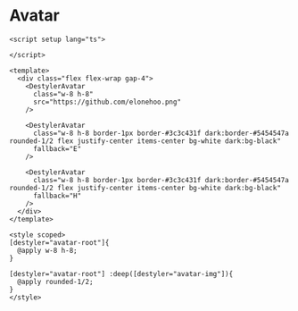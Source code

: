 # Avatar

<script setup>
import Avatar from '../.vitepress/components/Avatar.vue'
</script>

<Showcase title="avatar" >
  <Avatar />
</Showcase>

```vue
<script setup lang="ts">

</script>

<template>
  <div class="flex flex-wrap gap-4">
    <DestylerAvatar
      class="w-8 h-8"
      src="https://github.com/elonehoo.png"
    />

    <DestylerAvatar
      class="w-8 h-8 border-1px border-#3c3c431f dark:border-#5454547a rounded-1/2 flex justify-center items-center bg-white dark:bg-black"
      fallback="E"
    />

    <DestylerAvatar
      class="w-8 h-8 border-1px border-#3c3c431f dark:border-#5454547a rounded-1/2 flex justify-center items-center bg-white dark:bg-black"
      fallback="H"
    />
  </div>
</template>

<style scoped>
[destyler="avatar-root"]{
  @apply w-8 h-8;
}

[destyler="avatar-root"] :deep([destyler="avatar-img"]){
  @apply rounded-1/2;
}
</style>
```
